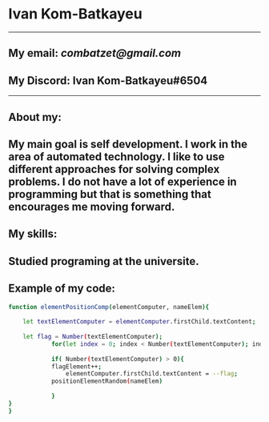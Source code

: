 # Ivan Kom-Batkayeu
---
## My email: _combatzet@gmail.com_
## My Discord: Ivan Kom-Batkayeu#6504
---
## About my:
My main goal is self development. I work in the area of automated technology. I like to use different approaches for solving complex problems. I do not have a lot of experience in programming but that is something that encourages me moving forward.
---
## My skills:
Studied programing at the universite.
---
## Example of my code:
```sh
function elementPositionComp(elementComputer, nameElem){
   
    let textElementComputer = elementComputer.firstChild.textContent;
   
    let flag = Number(textElementComputer);
            for(let index = 0; index < Number(textElementComputer); index++){
           
            if( Number(textElementComputer) > 0){            
            flagElement++;
                elementComputer.firstChild.textContent = --flag;
            positionElementRandom(nameElem)
            
            }
}
}

```
